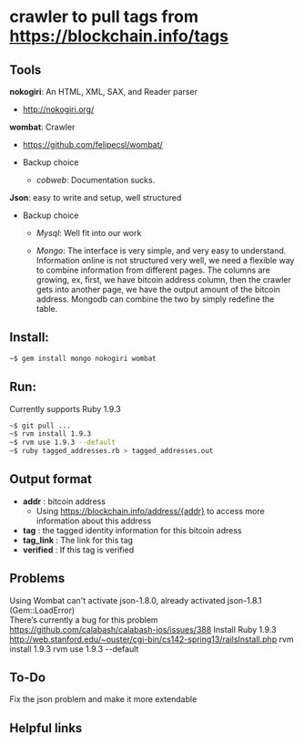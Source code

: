 # crawler to pull tags from https://blockchain.info/tags




## Tools 
**nokogiri**: An HTML, XML, SAX, and Reader parser
* http://nokogiri.org/

**wombat**: Crawler
* https://github.com/felipecsl/wombat/

* Backup choice
    * *cobweb*: Documentation sucks.
    
**Json**: easy to write and setup, well structured

* Backup choice
    * *Mysql*: Well fit into our work

    * *Mongo*: The interface is very simple, and very easy to understand.  Information online is not structured very well, we need a flexible way to combine information from different pages. The columns are growing, ex, first, we have bitcoin address column, then the crawler gets into another page, we have the output amount of the bitcoin address. Mongodb can combine the two by simply redefine the table.


## Install: 
```bash
~$ gem install mongo nokogiri wombat
```

## Run:
Currently supports Ruby 1.9.3
```bash
~$ git pull ...
~$ rvm install 1.9.3 
~$ rvm use 1.9.3 --default
~$ ruby tagged_addresses.rb > tagged_addresses.out
```
## Output format
* **addr** : bitcoin address
    *   Using https://blockchain.info/address/{addr} to access more information about this address
* **tag** : the tagged identity information for this bitcoin adress
* **tag_link** : The link for this tag
* **verified** : If this tag is verified

## Problems
Using Wombat
 can't activate json-1.8.0, already activated json-1.8.1 (Gem::LoadError)  
There’s currently a bug for this problem
https://github.com/calabash/calabash-ios/issues/388
Install Ruby 1.9.3
http://web.stanford.edu/~ouster/cgi-bin/cs142-spring13/railsInstall.php
rvm install 1.9.3 
rvm use 1.9.3 --default

## To-Do
Fix the json problem and make it more extendable

## Helpful links
